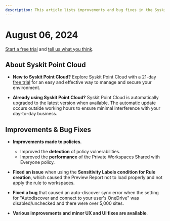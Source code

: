 ```yaml
---
description: This article lists improvements and bug fixes in the Syskit Point Cloud version 2024.4.56.17
---
```


# August 06, 2024

[Start a free trial](https://www.syskit.com/products/point/free-trial/) and [tell us what you think](https://www.syskit.com/company/contact-us/).


## About Syskit Point Cloud

* **New to Syskit Point Cloud?** Explore Syskit Point Cloud with a 21-day [free trial](https://www.syskit.com/products/point/free-trial/) for an easy and effective way to manage and secure your environment.

* **Already using Syskit Point Cloud?** Syskit Point Cloud is automatically upgraded to the latest version when available. The automatic update occurs outside working hours to ensure minimal interference with your day-to-day business.


## Improvements & Bug Fixes

* **Improvements made to policies**.
  * Improved the **detection** of policy vulnerabilities.
  * Improved the **performance** of the Private Workspaces Shared with Everyone policy.


* **Fixed an issue** when using the **Sensitivity Labels condition for Rule creation**, which caused the Preview Report not to load properly and not apply the rule to workspaces. 


* **Fixed a bug** that caused an auto-discover sync error when the setting for "Autodiscover and connect to your user's OneDrive" was disabled/unchecked and there were over 5,000 sites. 

* **Various improvements and minor UX and UI fixes are available**.